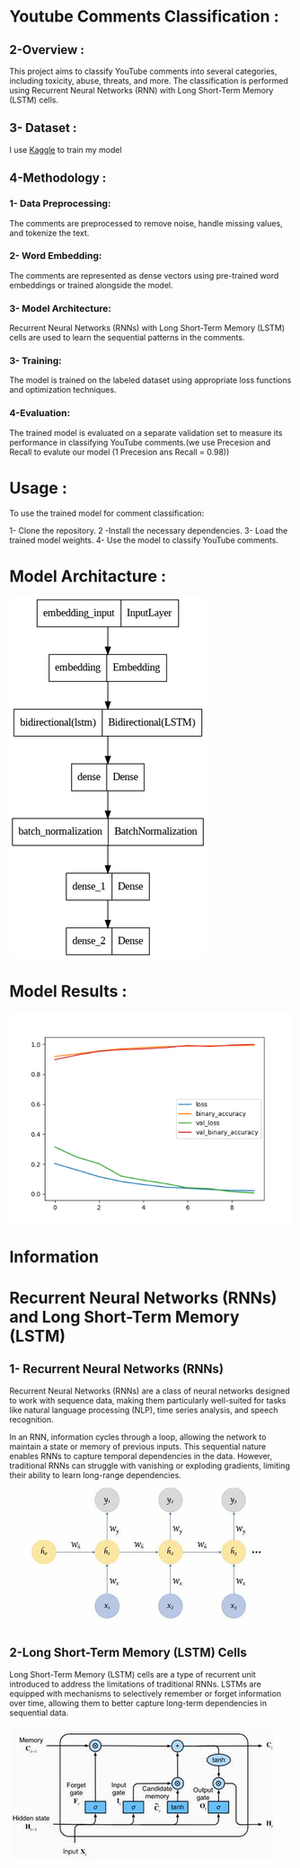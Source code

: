 # Youtube Comments Classification : 

## 2-Overview : 

This project aims to classify YouTube comments into several categories, including toxicity, abuse, threats, and more. The classification is performed using Recurrent Neural Networks (RNN) with Long Short-Term Memory (LSTM) cells.

## 3- Dataset : 

 I use [Kaggle](https://www.kaggle.com/datasets/reihanenamdari/youtube-toxicity-data) to train my model 

## 4-Methodology : 

### 1- Data Preprocessing: 

 The comments are preprocessed to remove noise, handle missing values, and tokenize the text.

### 2- Word Embedding: 

 The comments are represented as dense vectors using pre-trained word embeddings or trained alongside the model.

### 3- Model Architecture: 

 Recurrent Neural Networks (RNNs) with Long Short-Term Memory (LSTM) cells are used to learn the sequential patterns in the comments.

### 3- Training:

 The model is trained on the labeled dataset using appropriate loss functions and optimization techniques.

### 4-Evaluation:

 The trained model is evaluated on a separate validation set to measure its performance in classifying YouTube comments.(we use Precesion and Recall to evalute our model (1 Precesion ans Recall = 0.98))

# Usage :

 To use the trained model for comment classification:

1- Clone the repository.
2 -Install the necessary dependencies.
3- Load the trained model weights.
4- Use the model to classify YouTube comments.

# Model Architacture : 

 ![img](./img/model_archi.png)

# Model Results : 

 ![img](./img/model_loss.png)

# Information 

# Recurrent Neural Networks (RNNs) and Long Short-Term Memory (LSTM)

## 1- Recurrent Neural Networks (RNNs)

 Recurrent Neural Networks (RNNs) are a class of neural networks designed to work with sequence data, making them particularly well-suited for tasks like natural language processing (NLP), time series analysis, and speech recognition.

 In an RNN, information cycles through a loop, allowing the network to maintain a state or memory of previous inputs. This sequential nature enables RNNs to capture temporal dependencies in the data. However, traditional RNNs can struggle with vanishing or exploding gradients, limiting their ability to learn long-range dependencies.

![img](./img/rnn.jpg)

## 2-Long Short-Term Memory (LSTM) Cells

 Long Short-Term Memory (LSTM) cells are a type of recurrent unit introduced to address the limitations of traditional RNNs. LSTMs are equipped with mechanisms to selectively remember or forget information over time, allowing them to better capture long-term dependencies in sequential data.

![img](./img/lstm.jpg)
